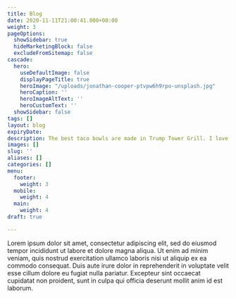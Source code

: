 ```yaml
---
title: Blog
date: 2020-11-11T21:00:41.000+00:00
weight: 3
pageOptions:
  showSidebar: true
  hideMarketingBlock: false
  excludeFromSitemap: false
cascade:
  hero:
    useDefaultImage: false
    displayPageTitle: true
    heroImage: "/uploads/jonathan-cooper-ptvpw6h9rpo-unsplash.jpg"
    heroCaption: ''
    heroImageAltText: ''
    heroCustomText: ''
  showSidebar: false
tags: []
layout: blog
expiryDate: 
description: The best taco bowls are made in Trump Tower Grill. I love Hispanics!
images: []
slug: ''
aliases: []
categories: []
menu:
  footer:
    weight: 3
  mobile:
    weight: 4
  main:
    weight: 4
draft: true

---
```

Lorem ipsum dolor sit amet, consectetur adipiscing elit, sed do eiusmod tempor incididunt ut labore et dolore magna aliqua. Ut enim ad minim veniam, quis nostrud exercitation ullamco laboris nisi ut aliquip ex ea commodo consequat. Duis aute irure dolor in reprehenderit in voluptate velit esse cillum dolore eu fugiat nulla pariatur. Excepteur sint occaecat cupidatat non proident, sunt in culpa qui officia deserunt mollit anim id est laborum.